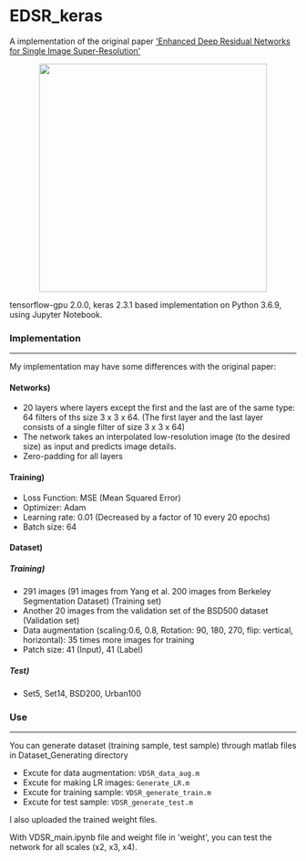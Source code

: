 # EDSR_keras



A implementation of the original paper ['Enhanced Deep Residual Networks for Single Image Super-Resolution'](https://arxiv.org/abs/1707.02921)



<center><img width = "400" src="https://user-images.githubusercontent.com/58276840/95935196-a628fd80-0e0d-11eb-9549-1bf61f1667a1.png"></center>



tensorflow-gpu 2.0.0, keras 2.3.1 based implementation on Python 3.6.9, using Jupyter Notebook.




### Implementation
-------------------------------------------------------
My implementation may have some differences with the original paper:


#### Networks)

- 20 layers where layers except the first and the last are of the same type: 64 filters of ths size 3 x 3 x 64.
(The first layer and the last layer consists of a single filter of size 3 x 3 x 64)
- The network takes an interpolated low-resolution image (to the desired size) as input and predicts image details.
- Zero-padding for all layers


#### Training)

- Loss Function: MSE (Mean Squared Error)
- Optimizer: Adam
- Learning rate: 0.01 (Decreased by a factor of 10 every 20 epochs) 
- Batch size: 64


#### Dataset)

##### Training)
- 291 images (91 images from Yang et al. 200 images from Berkeley Segmentation Dataset) (Training set)
- Another 20 images from the validation set of the BSD500 dataset (Validation set)
- Data augmentation (scaling:0.6, 0.8, Rotation: 90, 180, 270, flip: vertical, horizontal): 35 times more images for training
- Patch size: 41 (Input), 41 (Label)


##### Test)
- Set5, Set14, BSD200, Urban100



### Use
-------------------------------------------------------

You can generate dataset (training sample, test sample) through matlab files in Dataset_Generating directory
- Excute for data augmentation: `VDSR_data_aug.m`
- Excute for making LR images: `Generate_LR.m`
- Excute for training sample: `VDSR_generate_train.m`
- Excute for test sample: `VDSR_generate_test.m`


I also uploaded the trained weight files.

With VDSR_main.ipynb file and weight file in 'weight', you can test the network for all scales (x2, x3, x4).

